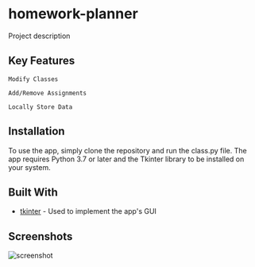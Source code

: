 # homework-planner

Project description

## Key Features

	Modify Classes
	
	Add/Remove Assignments

	Locally Store Data

## Installation

To use the app, simply clone the repository and run the class.py file. The app requires Python 3.7 or later and the Tkinter library to be installed on your system.

## Built With

* [tkinter](https://docs.python.org/3/library/tkinter.html) - Used to implement the app's GUI

## Screenshots

![screenshot](https://user-images.githubusercontent.com/59984623/236860733-4d8d0b7f-7095-4da9-8b6f-7c4ef41a4ad9.PNG)
